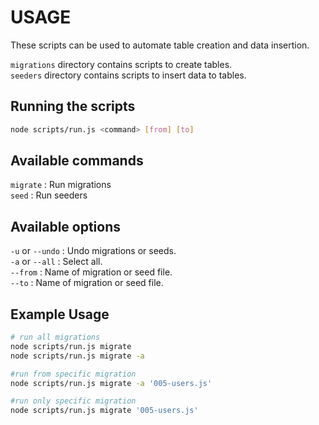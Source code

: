 # USAGE

These scripts can be used to automate table creation and data insertion.

`migrations` directory contains scripts to create tables.  
`seeders` directory contains scripts to insert data to tables.

## Running the scripts
```bash
node scripts/run.js <command> [from] [to]
```

## Available commands
`migrate` : Run migrations  
`seed` : Run seeders

## Available options
`-u` or `--undo` : Undo migrations or seeds.  
`-a` or `--all` : Select all.  
`--from` : Name of migration or seed file.  
`--to` : Name of migration or seed file.  

## Example Usage
```bash
# run all migrations
node scripts/run.js migrate
node scripts/run.js migrate -a

#run from specific migration
node scripts/run.js migrate -a '005-users.js'

#run only specific migration
node scripts/run.js migrate '005-users.js'
```
